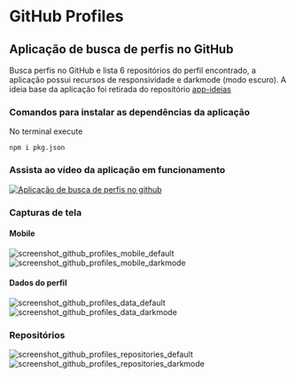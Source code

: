# GitHub Profiles

## Aplicação de busca de perfis no GitHub
Busca perfis no GitHub e lista 6 repositórios do perfil encontrado, a aplicação possui recursos de responsividade e darkmode (modo escuro). A ideia base da aplicação foi retirada do repositório [app-ideias](https://github.com/florinpop17/app-ideas)

### Comandos para instalar as dependências da aplicação
No terminal execute
```
npm i pkg.json
```

### Assista ao vídeo da aplicação em funcionamento
[![Aplicação de busca de perfis no github](http://img.youtube.com/vi/rvZVwt5m7Xc/0.jpg)](http://www.youtube.com/watch?v=rvZVwt5m7Xc "Vídeo da aplicação em funcionamento")

### Capturas de tela
#### Mobile
![screenshot_github_profiles_mobile_default](https://user-images.githubusercontent.com/54766216/86071319-5b00ff80-ba55-11ea-9bdc-d6ef3b3968d9.png)
![screenshot_github_profiles_mobile_darkmode](https://user-images.githubusercontent.com/54766216/86071362-7409b080-ba55-11ea-834d-550eb2c3045f.png)

#### Dados do perfil
![screenshot_github_profiles_data_default](https://user-images.githubusercontent.com/54766216/86071811-918b4a00-ba56-11ea-945b-6474f25e588a.png)
![screenshot_github_profiles_data_darkmode](https://user-images.githubusercontent.com/54766216/86071691-4b35eb00-ba56-11ea-95a9-41671a72a493.png)

### Repositórios
![screenshot_github_profiles_repositories_default](https://user-images.githubusercontent.com/54766216/86071840-9fd96600-ba56-11ea-8f2b-36316548853b.png)
![screenshot_github_profiles_repositories_darkmode](https://user-images.githubusercontent.com/54766216/86071878-b97aad80-ba56-11ea-89d1-ef478f924ed6.png)
